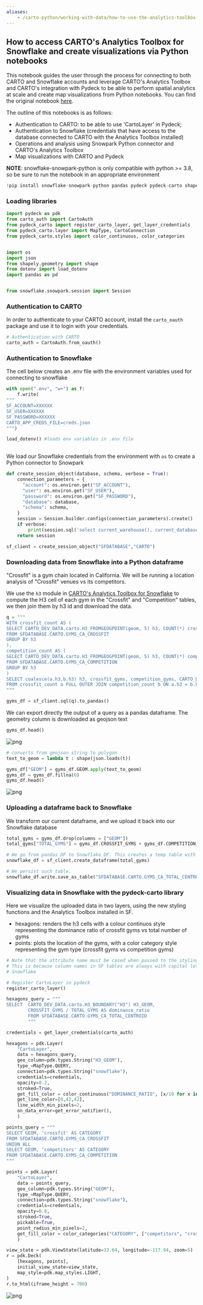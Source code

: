 ```yaml
---
aliases:
    - /carto-python/working-with-data/how-to-use-the-analytics-toolbox-for-snowflake
---
```


## How to access CARTO's Analytics Toolbox for Snowflake and create visualizations via Python notebooks

This notebook guides the user through the process for connecting to both CARTO and Snowflake accounts and leverage CARTO's Analytics Toolbox and CARTO's integration with Pydeck to be able to perform spatial analytics at scale and create map visualizations from Python notebooks. You can find the original notebook [here](https://github.com/CartoDB/research-public/blob/master/pydeck-carto/Snowflake_CARTO_and_Pydeck_integration_for_map_visualizations_in_notebooks_V2.ipynb).

The outline of this notebooks is as follows:

* Authentication to CARTO: to be able to use 'CartoLayer' in Pydeck;
* Authentication to Snowflake (credentials that have access to the database connected to CARTO with the Analytics Toolbox installed)   
* Operations and analysis using Snowpark Python connector and CARTO's Analytics Toolbox
* Map visualizations with CARTO and Pydeck



**NOTE**: snowflake-snowpark-python is only compatible with python >= 3.8, so be sure to run the notebook in an appropriate environment



```python
!pip install snowflake-snowpark-python pandas pydeck pydeck-carto shapely python-dotenv
```

### Loading libraries


```python
import pydeck as pdk
from carto_auth import CartoAuth
from pydeck_carto import register_carto_layer, get_layer_credentials
from pydeck_carto.layer import MapType, CartoConnection
from pydeck_carto.styles import color_continuous, color_categories


import os
import json
from shapely.geometry import shape
from dotenv import load_dotenv
import pandas as pd


from snowflake.snowpark.session import Session

```

### Authentication to CARTO
In order to authenticate to your CARTO account, install the `carto_oauth` package and use it to login with your credentials.


```python
# Authentication with CARTO
carto_auth = CartoAuth.from_oauth()
```

### Authentication to Snowflake
The cell below creates an .env file with the environment variables used for connecting to snowflake


```python
with open(".env", "w+") as f:
    f.write(
"""
SF_ACCOUNT=XXXXXX
SF_USER=XXXXXX
SF_PASSWORD=XXXXXX
CARTO_APP_CREDS_FILE=creds.json
""")

load_dotenv() #loads env variables in .env file
    
```



We load our Snowflake credentials from the environment with `os` to create a Python connector to Snowpark 



```python
def create_session_object(database, schema, verbose = True):
    connection_parameters = {
      "account": os.environ.get("SF_ACCOUNT"),
      "user": os.environ.get("SF_USER"),
      "password": os.environ.get("SF_PASSWORD"),
      "database": database,
      "schema": schema,
    }
    session = Session.builder.configs(connection_parameters).create()
    if verbose:
        print(session.sql('select current_warehouse(), current_database(), current_schema()').collect())
    return session
```


```python
sf_client = create_session_object("SFDATABASE","CARTO")
```


### Downloading data from Snowflake into a Python dataframe

"Crossfit" is a gym chain located in California. We will be running a location analysis of "Crossfit" venues vs its competitors. 

We use the `h3` module in [CARTO's Analytics Toolbox for Snowflake](https://docs.carto.com/analytics-toolbox-snowflake/overview/getting-started/) to compute the H3 cell of each gym in the "Crossfit" and "Competition" tables, we then join them by h3 id and download the data.


```python
q = """
WITH crossfit_count AS (
SELECT CARTO_DEV_DATA.carto.H3_FROMGEOGPOINT(geom, 5) h3, COUNT(*) crossfit_gyms
FROM SFDATABASE.CARTO.GYMS_CA_CROSSFIT
GROUP BY h3
),
competition_count AS (
SELECT CARTO_DEV_DATA.carto.H3_FROMGEOGPOINT(geom, 5) h3, COUNT(*) competition_gyms
FROM SFDATABASE.CARTO.GYMS_CA_COMPETITION
GROUP BY h3
)
SELECT coalesce(a.h3,b.h3) h3, crossfit_gyms, competition_gyms, CARTO_DEV_DATA.carto.H3_BOUNDARY(coalesce(a.h3,b.h3)) geom
FROM crossfit_count a FULL OUTER JOIN competition_count b ON a.h3 = b.h3  
"""
```


```python
gyms_df = sf_client.sql(q).to_pandas()
```

We can export directly the output of a query as a pandas dataframe. The geometry column is downloaded as geojson text


```python
gyms_df.head()
```


    
![png](/img/carto-python/sf-notebook/output_16_0.png)
    



```python
# converts from geojson string to polygon
text_to_geom = lambda t : shape(json.loads(t))

gyms_df["GEOM"] = gyms_df.GEOM.apply(text_to_geom)
gyms_df = gyms_df.fillna(0)
gyms_df.head()
```


    
![png](/img/carto-python/sf-notebook/output_17_0.png)
    


### Uploading a dataframe back to Snowflake

We transform our current dataframe, and we upload it back into our Snowflake database


```python
total_gyms = gyms_df.drop(columns = ["GEOM"])
total_gyms["TOTAL_GYMS"] = gyms_df.CROSSFIT_GYMS + gyms_df.COMPETITION_GYMS

# We go from pandas DF to Snowflake DF. This creates a temp table with the data, which will be dropped at the end of the session.
snowflake_df = sf_client.create_dataframe(total_gyms)

# We persist such table.
snowflake_df.write.save_as_table("SFDATABASE.CARTO.GYMS_CA_TOTAL_CENTROID", mode = "overwrite")
```

### Visualizing data in Snowflake with the pydeck-carto library 

Here we visualize the uploaded data in two layers, using the new styling functions and the Analytics Toolbox installed in SF.
* hexagons: renders the h3 cells with a colour continuos style representing the dominance ratio of crossfit gyms vs total number of gyms
* points: plots the location of the gyms, with a color category style representing the gym type (crossfit gyms vs competition gyms)


```python
# Note that the attribute name must be cased when passed to the styling functions even though in the query is uncased. 
# This is because column names in SF tables are always with capital letters
# Snowflake

# Register CartoLayer in pydeck
register_carto_layer()

hexagons_query = """
SELECT  CARTO_DEV_DATA.carto.H3_BOUNDARY("H3") H3_GEOM,
        CROSSFIT_GYMS / TOTAL_GYMS AS dominance_ratio
        FROM SFDATABASE.CARTO.GYMS_CA_TOTAL_CENTROID
        """

credentials = get_layer_credentials(carto_auth)

hexagons = pdk.Layer(
    "CartoLayer",
    data = hexagons_query,
    geo_column=pdk.types.String("H3_GEOM"),
    type_=MapType.QUERY,
    connection=pdk.types.String("snowflake"),
    credentials=credentials,
    opacity=0.2,
    stroked=True,
    get_fill_color = color_continuous("DOMINANCE_RATIO", [x/10 for x in range(10)], colors = "Tropic"),
    get_line_color=[0,42,42],
    line_width_min_pixels=2,
    on_data_error=get_error_notifier(),
    )

points_query = """
SELECT GEOM, 'crossfit' AS CATEGORY
FROM SFDATABASE.CARTO.GYMS_CA_CROSSFIT
UNION ALL
SELECT GEOM, 'competitors' AS CATEGORY
FROM SFDATABASE.CARTO.GYMS_CA_COMPETITION
"""

points = pdk.Layer(
    "CartoLayer",
    data = points_query,
    geo_column=pdk.types.String("GEOM"),
    type_=MapType.QUERY,
    connection=pdk.types.String("snowflake"),
    credentials=credentials,
    opacity=0.8,
    stroked=True,
    pickable=True,
    point_radius_min_pixels=2,
    get_fill_color = color_categories("CATEGORY", ["competitors", "crossfit"], colors = "Tropic")
    )

view_state = pdk.ViewState(latitude=33.64, longitude=-117.94, zoom=5)
r = pdk.Deck(
    [hexagons, points],
    initial_view_state=view_state,
    map_style=pdk.map_styles.LIGHT,
)
r.to_html(iframe_height = 700)
```

![png](/img/carto-python/sf-notebook/sf_map.png)